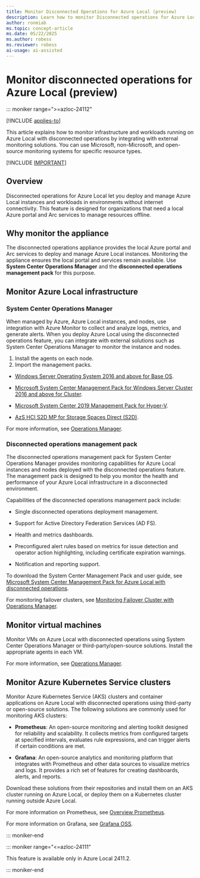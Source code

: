 ```yaml
---
title: Monitor Disconnected Operations for Azure Local (preview)
description: Learn how to monitor Disconnected operations for Azure Local (preview).
author: ronmiab
ms.topic: concept-article
ms.date: 05/22/2025
ms.author: robess
ms.reviewer: robess
ai-usage: ai-assisted
---
```


# Monitor disconnected operations for Azure Local (preview)

::: moniker range=">=azloc-24112"

[!INCLUDE [applies-to](../includes/hci-applies-to-23h2.md)]

This article explains how to monitor infrastructure and workloads running on Azure Local with disconnected operations by integrating with external monitoring solutions. You can use Microsoft, non-Microsoft, and open-source monitoring systems for specific resource types.

[!INCLUDE [IMPORTANT](../includes/disconnected-operations-preview.md)]

## Overview

Disconnected operations for Azure Local let you deploy and manage Azure Local instances and workloads in environments without internet connectivity. This feature is designed for organizations that need a local Azure portal and Arc services to manage resources offline.

## Why monitor the appliance

The disconnected operations appliance provides the local Azure portal and Arc services to deploy and manage Azure Local instances. Monitoring the appliance ensures the local portal and services remain available. Use **System Center Operations Manager** and the **disconnected operations management pack** for this purpose.

## Monitor Azure Local infrastructure

### System Center Operations Manager

When managed by Azure, Azure Local instances, and nodes, use integration with Azure Monitor to collect and analyze logs, metrics, and generate alerts. When you deploy Azure Local using the disconnected operations feature, you can integrate with external solutions such as System Center Operations Manager to monitor the instance and nodes.

1. Install the agents on each node.
1. Import the management packs.

- [Windows Server Operating System 2016 and above for Base OS](https://aka.ms/AAvqh49).

- [Microsoft System Center Management Pack for Windows Server Cluster 2016 and above for Cluster](https://aka.ms/AAvqwlr).

- [Microsoft System Center 2019 Management Pack for Hyper-V](https://aka.ms/AAvqh4i).

- [AzS HCI S2D MP for Storage Spaces Direct (S2D)](https://aka.ms/AAvqwo9).

For more information, see [Operations Manager](/system-center/scom/welcome?view=sc-om-2025&preserve-view=true).

### Disconnected operations management pack

The disconnected operations management pack for System Center Operations Manager provides monitoring capabilities for Azure Local instances and nodes deployed with the disconnected operations feature. The management pack is designed to help you monitor the health and performance of your Azure Local infrastructure in a disconnected environment.

Capabilities of the disconnected operations management pack include:

- Single disconnected operations deployment management.

- Support for Active Directory Federation Services (AD FS).

- Health and metrics dashboards.

- Preconfigured alert rules based on metrics for issue detection and operator action highlighting, including certificate expiration 
warnings.

- Notification and reporting support.

To download the System Center Management Pack and user guide, see [Microsoft System Center Management Pack for Azure Local with disconnected operations](https://aka.ms/disconnected-operations-scom-mp).

For monitoring failover clusters, see [Monitoring Failover Cluster with Operations Manager](/system-center/scom/manage-monitor-clusters-overview).

## Monitor virtual machines

Monitor VMs on Azure Local with disconnected operations using System Center Operations Manager or third-party/open-source solutions. Install the appropriate agents in each VM.

For more information, see [Operations Manager](/system-center/scom/welcome?view=sc-om-2025&preserve-view=true).

## Monitor Azure Kubernetes Service clusters

Monitor Azure Kubernetes Service (AKS) clusters and container applications on Azure Local with disconnected operations using third-party or open-source solutions. The following solutions are commonly used for monitoring AKS clusters:

- **Prometheus**: An open-source monitoring and alerting toolkit designed for reliability and scalability. It collects metrics from configured targets at specified intervals, evaluates rule expressions, and can trigger alerts if certain conditions are met.

- **Grafana**: An open-source analytics and monitoring platform that integrates with Prometheus and other data sources to visualize metrics and logs. It provides a rich set of features for creating dashboards, alerts, and reports.

Download these solutions from their repositories and install them on an AKS cluster running on Azure Local, or deploy them on a Kubernetes cluster running outside Azure Local.

For more information on Prometheus, see [Overview Prometheus](https://prometheus.io/docs/introduction/overview/).

For more information on Grafana, see [Grafana OSS](https://grafana.com/oss/grafana/).

::: moniker-end

::: moniker range="<=azloc-24111"

This feature is available only in Azure Local 2411.2.

::: moniker-end
